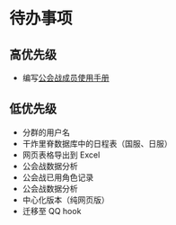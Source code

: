 # 待办事项

## 高优先级

- 编写[公会战成员使用手册](../usage/manual.md)

## 低优先级

- 分群的用户名
- 干炸里脊数据库中的日程表（国服、日服）
- 网页表格导出到 Excel
- 公会战数据分析
- 公会战已用角色记录
- 公会战数据分析
- 中心化版本（纯网页版）
- 迁移至 QQ hook
